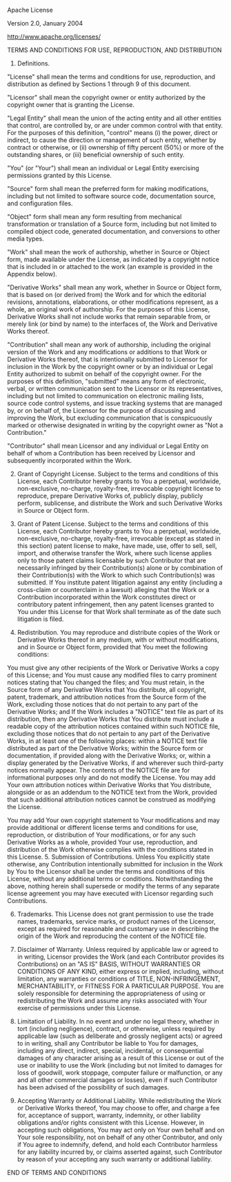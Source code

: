 Apache License

Version 2.0, January 2004

http://www.apache.org/licenses/

TERMS AND CONDITIONS FOR USE, REPRODUCTION, AND DISTRIBUTION

1. Definitions.

"License" shall mean the terms and conditions for use, reproduction, and distribution as defined by Sections 1 through 9 of 
this document.

"Licensor" shall mean the copyright owner or entity authorized by the copyright owner that is granting the License.

"Legal Entity" shall mean the union of the acting entity and all other entities that control, are controlled by, or are under 
common control with that entity. For the purposes of this definition, "control" means (i) the power, direct or indirect, to 
cause the direction or management of such entity, whether by contract or otherwise, or (ii) ownership of fifty percent (50%) 
or more of the outstanding shares, or (iii) beneficial ownership of such entity.

"You" (or "Your") shall mean an individual or Legal Entity exercising permissions granted by this License.

"Source" form shall mean the preferred form for making modifications, including but not limited to software source code, 
documentation source, and configuration files.

"Object" form shall mean any form resulting from mechanical transformation or translation of a Source form, including but not 
limited to compiled object code, generated documentation, and conversions to other media types.

"Work" shall mean the work of authorship, whether in Source or Object form, made available under the License, as indicated by 
a copyright notice that is included in or attached to the work (an example is provided in the Appendix below).

"Derivative Works" shall mean any work, whether in Source or Object form, that is based on (or derived from) the Work and for 
which the editorial revisions, annotations, elaborations, or other modifications represent, as a whole, an original work of 
authorship. For the purposes of this License, Derivative Works shall not include works that remain separable from, or merely 
link (or bind by name) to the interfaces of, the Work and Derivative Works thereof.

"Contribution" shall mean any work of authorship, including the original version of the Work and any modifications or 
additions to that Work or Derivative Works thereof, that is intentionally submitted to Licensor for inclusion in the Work by 
the copyright owner or by an individual or Legal Entity authorized to submit on behalf of the copyright owner. For the 
purposes of this definition, "submitted" means any form of electronic, verbal, or written communication sent to the Licensor 
or its representatives, including but not limited to communication on electronic mailing lists, source code control systems, 
and issue tracking systems that are managed by, or on behalf of, the Licensor for the purpose of discussing and improving the 
Work, but excluding communication that is conspicuously marked or otherwise designated in writing by the copyright owner as 
"Not a Contribution."

"Contributor" shall mean Licensor and any individual or Legal Entity on behalf of whom a Contribution has been received by 
Licensor and subsequently incorporated within the Work.

2. Grant of Copyright License. Subject to the terms and conditions of this License, each Contributor hereby grants to You a 
perpetual, worldwide, non-exclusive, no-charge, royalty-free, irrevocable copyright license to reproduce, prepare Derivative 
Works of, publicly display, publicly perform, sublicense, and distribute the Work and such Derivative Works in Source or 
Object form.

3. Grant of Patent License. Subject to the terms and conditions of this License, each Contributor hereby grants to You a 
perpetual, worldwide, non-exclusive, no-charge, royalty-free, irrevocable (except as stated in this section) patent license to 
make, have made, use, offer to sell, sell, import, and otherwise transfer the Work, where such license applies only to those 
patent claims licensable by such Contributor that are necessarily infringed by their Contribution(s) alone or by combination 
of their Contribution(s) with the Work to which such Contribution(s) was submitted. If You institute patent litigation against 
any entity (including a cross-claim or counterclaim in a lawsuit) alleging that the Work or a Contribution incorporated within 
the Work constitutes direct or contributory patent infringement, then any patent licenses granted to You under this License 
for that Work shall terminate as of the date such litigation is filed.

4. Redistribution. You may reproduce and distribute copies of the Work or Derivative Works thereof in any medium, with or 
without modifications, and in Source or Object form, provided that You meet the following conditions:

You must give any other recipients of the Work or Derivative Works a copy of this License; and
You must cause any modified files to carry prominent notices stating that You changed the files; and
You must retain, in the Source form of any Derivative Works that You distribute, all copyright, patent, trademark, and 
attribution notices from the Source form of the Work, excluding those notices that do not pertain to any part of the 
Derivative Works; and
If the Work includes a "NOTICE" text file as part of its distribution, then any Derivative Works that You distribute must 
include a readable copy of the attribution notices contained within such NOTICE file, excluding those notices that do not 
pertain to any part of the Derivative Works, in at least one of the following places: within a NOTICE text file distributed as 
part of the Derivative Works; within the Source form or documentation, if provided along with the Derivative Works; or, within 
a display generated by the Derivative Works, if and wherever such third-party notices normally appear. The contents of the 
NOTICE file are for informational purposes only and do not modify the License. You may add Your own attribution notices within 
Derivative Works that You distribute, alongside or as an addendum to the NOTICE text from the Work, provided that such 
additional attribution notices cannot be construed as modifying the License. 

You may add Your own copyright statement to Your modifications and may provide additional or different license terms and 
conditions for use, reproduction, or distribution of Your modifications, or for any such Derivative Works as a whole, provided 
Your use, reproduction, and distribution of the Work otherwise complies with the conditions stated in this License.
5. Submission of Contributions. Unless You explicitly state otherwise, any Contribution intentionally submitted for inclusion 
in the Work by You to the Licensor shall be under the terms and conditions of this License, without any additional terms or 
conditions. Notwithstanding the above, nothing herein shall supersede or modify the terms of any separate license agreement 
you may have executed with Licensor regarding such Contributions.

6. Trademarks. This License does not grant permission to use the trade names, trademarks, service marks, or product names of 
the Licensor, except as required for reasonable and customary use in describing the origin of the Work and reproducing the 
content of the NOTICE file.

7. Disclaimer of Warranty. Unless required by applicable law or agreed to in writing, Licensor provides the Work (and each 
Contributor provides its Contributions) on an "AS IS" BASIS, WITHOUT WARRANTIES OR CONDITIONS OF ANY KIND, either express or 
implied, including, without limitation, any warranties or conditions of TITLE, NON-INFRINGEMENT, MERCHANTABILITY, or FITNESS 
FOR A PARTICULAR PURPOSE. You are solely responsible for determining the appropriateness of using or redistributing the Work 
and assume any risks associated with Your exercise of permissions under this License.

8. Limitation of Liability. In no event and under no legal theory, whether in tort (including negligence), contract, or 
otherwise, unless required by applicable law (such as deliberate and grossly negligent acts) or agreed to in writing, shall 
any Contributor be liable to You for damages, including any direct, indirect, special, incidental, or consequential damages of 
any character arising as a result of this License or out of the use or inability to use the Work (including but not limited to 
damages for loss of goodwill, work stoppage, computer failure or malfunction, or any and all other commercial damages or 
losses), even if such Contributor has been advised of the possibility of such damages.

9. Accepting Warranty or Additional Liability. While redistributing the Work or Derivative Works thereof, You may choose to 
offer, and charge a fee for, acceptance of support, warranty, indemnity, or other liability obligations and/or rights 
consistent with this License. However, in accepting such obligations, You may act only on Your own behalf and on Your sole 
responsibility, not on behalf of any other Contributor, and only if You agree to indemnify, defend, and hold each Contributor 
harmless for any liability incurred by, or claims asserted against, such Contributor by reason of your accepting any such 
warranty or additional liability.

END OF TERMS AND CONDITIONS
